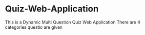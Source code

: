 # Quiz-Web-Application
This is a Dynamic Multi Question Quiz Web Application 
There are 4 categories questio are given 
